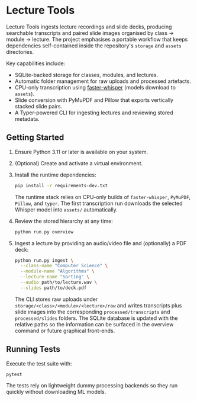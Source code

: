 # Lecture Tools

Lecture Tools ingests lecture recordings and slide decks, producing searchable
transcripts and paired slide images organised by class → module → lecture. The
project emphasises a portable workflow that keeps dependencies self-contained
inside the repository's `storage` and `assets` directories.

Key capabilities include:

- SQLite-backed storage for classes, modules, and lectures.
- Automatic folder management for raw uploads and processed artefacts.
- CPU-only transcription using [faster-whisper](https://github.com/SYSTRAN/faster-whisper) (models download to `assets`).
- Slide conversion with PyMuPDF and Pillow that exports vertically stacked slide pairs.
- A Typer-powered CLI for ingesting lectures and reviewing stored metadata.

## Getting Started

1. Ensure Python 3.11 or later is available on your system.
2. (Optional) Create and activate a virtual environment.
3. Install the runtime dependencies:

   ```bash
   pip install -r requirements-dev.txt
   ```

   The runtime stack relies on CPU-only builds of `faster-whisper`, `PyMuPDF`,
   `Pillow`, and `typer`. The first transcription run downloads the selected
   Whisper model into `assets/` automatically.

4. Review the stored hierarchy at any time:

   ```bash
   python run.py overview
   ```

5. Ingest a lecture by providing an audio/video file and (optionally) a PDF deck:

   ```bash
   python run.py ingest \
     --class-name "Computer Science" \
     --module-name "Algorithms" \
     --lecture-name "Sorting" \
     --audio path/to/lecture.wav \
     --slides path/to/deck.pdf
   ```

   The CLI stores raw uploads under `storage/<class>/<module>/<lecture>/raw`
   and writes transcripts plus slide images into the corresponding
   `processed/transcripts` and `processed/slides` folders. The SQLite database
   is updated with the relative paths so the information can be surfaced in the
   overview command or future graphical front-ends.

## Running Tests

Execute the test suite with:

```bash
pytest
```

The tests rely on lightweight dummy processing backends so they run quickly
without downloading ML models.
